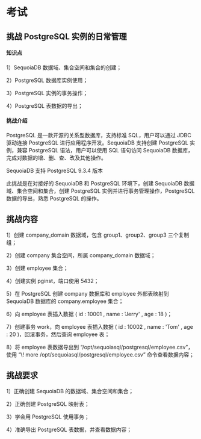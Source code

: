 # 考试

## 挑战 PostgreSQL 实例的日常管理

#### 知识点

1）SequoiaDB 数据域、集合空间和集合的创建；

2）PostgreSQL 数据库实例使用；

3）PostgreSQL 实例的事务操作；

4）PostgreSQL 表数据的导出；

#### 挑战介绍

PostgreSQL 是一款开源的关系型数据库，支持标准 SQL，用户可以通过 JDBC 驱动连接 PostgreSQL 进行应用程序开发。SequoiaDB 支持创建 PostgreSQL 实例，兼容 PostgreSQL 语法，用户可以使用 SQL 语句访问 SequoiaDB 数据库，完成对数据的增、删、查、改及其他操作。

SequoiaDB 支持 PostgreSQL 9.3.4 版本

此挑战是在对接好的 SequoiaDB 和 PostgreSQL 环境下，创建 SequoiaDB 数据域、集合空间和集合，创建 PostgreSQL 实例并进行事务管理操作，PostgreSQL 数据的导出，熟悉 PostgreSQL 的操作。

## 挑战内容

1）创建 company_domain 数据域，包含 group1、group2、group3 三个复制组；

2）创建 company 集合空间，所属 company_domain 数据域；

3）创建 employee 集合；

4）创建实例 pginst，端口使用 5432；

5）在 PostgreSQL 创建 company 数据库和 employee 外部表映射到 SequoiaDB 数据库的 company.employee 集合；

6）向 employee 表插入数据 ( id : 10001 , name : 'Jerry' , age : 18 )；

7）创建事务 work，向 employee 表插入数据 ( id : 10002 , name : 'Tom' , age : 20 )，回滚事务，然后查询 employee 表；

8）将 employee 表数据导出到 “/opt/sequoiasql/postgresql/employee.csv”，使用 “\\! more /opt/sequoiasql/postgresql/employee.csv” 命令查看数据内容；

## 挑战要求

1）正确创建 SequoiaDB 的数据域、集合空间和集合；

2）正确创建 PostgreSQL 映射表；

3）学会用 PostgreSQL 使用事务；

4）准确导出 PostgreSQL 表数据，并查看数据内容；

